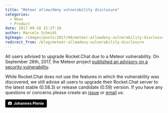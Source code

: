 ```yaml
---
title: "Meteor allow/deny vulnerability disclosure"
categories:
  - News
  - Product
date: 2017-09-28 15:37:18
author: Marcelo Schmidt
bgImage: /images/posts/2017/09/meteor-allowdeny-vulnerability-disclosure/cover-meteor.jpg
redirect_from: /blog/meteor-allowdeny-vulnerability-disclosure
---
```


All users advised to upgrade Rocket.Chat due to a Meteor vulnerability. On September 26th, 2017, the Meteor project <a href="https://blog.meteor.com/meteor-allow-deny-vulnerability-disclosure-baf398f47b25" target="_blank">published an advisory on a security vulnerability</a>.

While Rocket.Chat does not use the features in which the vulnerability was discovered, we still advise all users to upgrade their Rocket.Chat server to the latest stable (0.58.3) or release candidate (0.59) version. If you have any questions or concerns please create an <a href="https://github.com/RocketChat/Rocket.Chat/issues" target="_blank">issue</a> or <a href="mailto:security@rocket.chat">email</a> us.

<a style="background-color:black;color:white;text-decoration:none;padding:4px 6px;font-family:-apple-system, BlinkMacSystemFont, &quot;San Francisco&quot;, &quot;Helvetica Neue&quot;, Helvetica, Ubuntu, Roboto, Noto, &quot;Segoe UI&quot;, Arial, sans-serif;font-size:12px;font-weight:bold;line-height:1.2;display:inline-block;border-radius:3px;" href="https://unsplash.com/@jplenio?utm_medium=referral&amp;utm_campaign=photographer-credit&amp;utm_content=creditBadge" target="_blank" rel="noopener noreferrer" title="Download free do whatever you want high-resolution photos from Johannes Plenio"><span style="display:inline-block;padding:2px 3px;"><svg xmlns="http://www.w3.org/2000/svg" style="height:12px;width:auto;position:relative;vertical-align:middle;top:-1px;fill:white;" viewBox="0 0 32 32"><title>unsplash-logo</title><path d="M20.8 18.1c0 2.7-2.2 4.8-4.8 4.8s-4.8-2.1-4.8-4.8c0-2.7 2.2-4.8 4.8-4.8 2.7.1 4.8 2.2 4.8 4.8zm11.2-7.4v14.9c0 2.3-1.9 4.3-4.3 4.3h-23.4c-2.4 0-4.3-1.9-4.3-4.3v-15c0-2.3 1.9-4.3 4.3-4.3h3.7l.8-2.3c.4-1.1 1.7-2 2.9-2h8.6c1.2 0 2.5.9 2.9 2l.8 2.4h3.7c2.4 0 4.3 1.9 4.3 4.3zm-8.6 7.5c0-4.1-3.3-7.5-7.5-7.5-4.1 0-7.5 3.4-7.5 7.5s3.3 7.5 7.5 7.5c4.2-.1 7.5-3.4 7.5-7.5z"></path></svg></span><span style="display:inline-block;padding:2px 3px;">Johannes Plenio</span></a>
